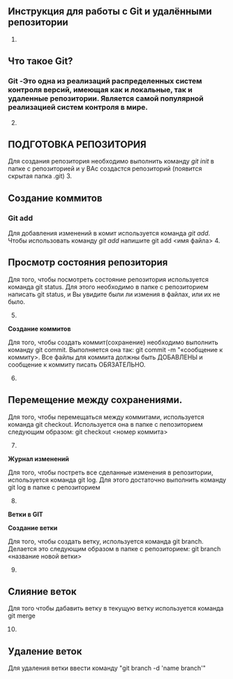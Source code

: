 ## Инструкция для работы с Git и удалёнными репозитории


1.
## Что такое Git? ##

### Git -Это одна из реализаций распределенных систем контроля версий, имеющая как и локальные, так и удаленные репозитории. Является самой популярной реализацией систем контроля в мире. ###
2.
## ПОДГОТОВКА РЕПОЗИТОРИЯ

 Для создания репозитория необходимо выполнить команду *git init* в папке с репозиторией и у ВАс создастся репозиторий (появится скрытая папка .git)
 3.
 ## Создание коммитов

 ### Git add

 Для добавления изменений в комит используется команда *git add*. Чтобы использовать команду *git add* напишите git add <имя файла>
 4.
 ## Просмотр состояния репозитория 

 Для того, чтобы посмотреть состояние репозитория используется команда git status. Для этого необходимо в папке с репозиторием написать git status, и Вы увидите были ли измения в файлах, или их не было.

 5.

 __Создание коммитов__

 Для того, чтобы создать коммит(сохранение) необходимо выполнить команду git commit.
Выполняется она так: git commit -m "«сообщение к коммиту>. Все файлы для коммита должны быть ДОБАВЛЕНЫ и сообщение к коммиту писать ОБЯЗАТЕЛЬНО.

6.

## Перемещение между сохранениями.

Для того, чтобы перемещаться между коммитами, используется команда git checkout. Используется она в папке с пепозиторием следующим образом: git checkout <номер коммита>

7.
__Журнал изменений__

Для того, чтобы постреть все сделанные изменения в репозитории, используется команда git log. Для этого достаточно выполнить команду git log в папке с репозиторием

8.
__Ветки в GIT__

__Создание ветки__

Для того, чтобы создать ветку, используется команда git branch. Делается это следующим образом в папке с репозиторием: git branch «название новой ветки>

9.
## Слияние веток

Для того чтобы дабавить ветку в текущую ветку используется команда git merge

10.
## Удаление веток 

Для удаления ветки ввести команду "git branch -d 'name
branch'"